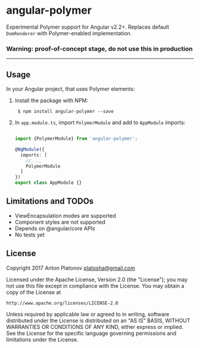 # angular-polymer

Experimental Polymer support for Angular v2.2+. Replaces default `DomRenderer` with Polymer-enabled implementation.

### Warning: proof-of-concept stage, do not use this in production

---

## Usage

In your Angular project, that uses Polymer elements:

1. Install the package with NPM:

        $ npm install angular-polymer --save

2. In `app.module.ts`, import `PolymerModule` and add to `AppModule` imports:

    ```typescript

    import {PolymerModule} from 'angular-polymer';

    @NgModule({
      imports: [
        //...,
        PolymerModule
      ]
    })
    export class AppModule {}
    ```

## Limitations and TODOs

- ViewEncapsulation modes are supported
- Component styles are not supported
- Depends on @angular/core APIs
- No tests yet

## License

Copyright 2017 Anton Platonov <platosha@gmail.com>

Licensed under the Apache License, Version 2.0 (the "License");
you may not use this file except in compliance with the License.
You may obtain a copy of the License at

    http://www.apache.org/licenses/LICENSE-2.0

Unless required by applicable law or agreed to in writing, software
distributed under the License is distributed on an "AS IS" BASIS,
WITHOUT WARRANTIES OR CONDITIONS OF ANY KIND, either express or implied.
See the License for the specific language governing permissions and
limitations under the License.
